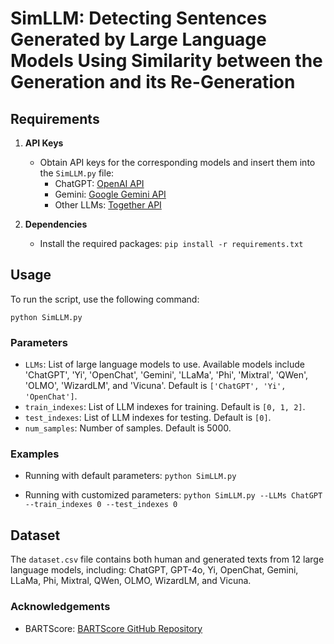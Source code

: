 # SimLLM: Detecting Sentences Generated by Large Language Models Using Similarity between the Generation and its Re-Generation

## Requirements

1. **API Keys**
   - Obtain API keys for the corresponding models and insert them into the `SimLLM.py` file:
     - ChatGPT: [OpenAI API](https://openai.com/index/openai-api/)
     - Gemini: [Google Gemini API](https://ai.google.dev/gemini-api/docs/api-key)
     - Other LLMs: [Together API](https://api.together.ai/)

2. **Dependencies**
   - Install the required packages:
     `pip install -r requirements.txt`

## Usage

To run the script, use the following command:

`python SimLLM.py`

### Parameters

- `LLMs`: List of large language models to use. Available models include 'ChatGPT', 'Yi', 'OpenChat', 'Gemini', 'LLaMa', 'Phi', 'Mixtral', 'QWen', 'OLMO', 'WizardLM', and 'Vicuna'. Default is `['ChatGPT', 'Yi', 'OpenChat']`.
- `train_indexes`: List of LLM indexes for training. Default is `[0, 1, 2]`.
- `test_indexes`: List of LLM indexes for testing. Default is `[0]`.
- `num_samples`: Number of samples. Default is 5000.

### Examples

- Running with default parameters:
  `python SimLLM.py`

- Running with customized parameters:
  `python SimLLM.py --LLMs ChatGPT --train_indexes 0 --test_indexes 0`

## Dataset

The `dataset.csv` file contains both human and generated texts from 12 large language models, including:
ChatGPT, GPT-4o, Yi, OpenChat, Gemini, LLaMa, Phi, Mixtral, QWen, OLMO, WizardLM, and Vicuna.

### Acknowledgements

- BARTScore: [BARTScore GitHub Repository](https://github.com/neulab/BARTScore)
